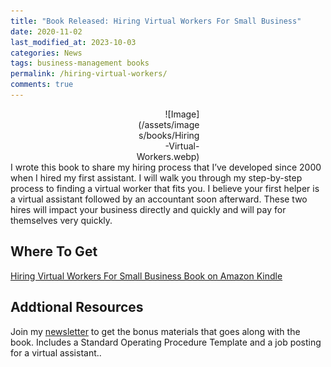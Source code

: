 ```yaml
---
title: "Book Released: Hiring Virtual Workers For Small Business"
date: 2020-11-02
last_modified_at: 2023-10-03
categories: News
tags: business-management books
permalink: /hiring-virtual-workers/
comments: true
---
```

<div style="width:20%; margin:0 auto;" align="right" markdown="1">
![Image](/assets/images/books/Hiring-Virtual-Workers.webp)
</div>
I wrote this book to share my hiring process that I’ve developed since 2000 when I hired my first assistant. 
<!--more-->
I will walk you through my step-by-step process to finding a virtual worker that fits you. I believe your first helper is a virtual assistant followed by an accountant soon afterward. These two hires will impact your business directly and quickly and will pay for themselves very quickly.

## Where To Get

[Hiring Virtual Workers For Small Business Book on Amazon Kindle](https://amzn.to/2FvAxx9)

## Addtional Resources
Join my [newsletter](https://christophersherrod.com/newsletter/) to get the bonus materials that goes along with the book. Includes a Standard Operating Procedure Template and a job posting for a virtual assistant..